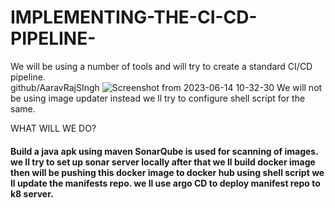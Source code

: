 # IMPLEMENTING-THE-CI-CD-PIPELINE-
We will be using a number of tools and will try to create a standard CI/CD pipeline.
<br>
github/AaravRajSIngh
![Screenshot from 2023-06-14 10-32-30](https://github.com/AaravRajSIngh/IMPLEMENTING-THE-CI-CD-PIPELINE-/assets/67210617/0fe6392f-dfe6-4c9e-82d6-f5b4fe955430)
We will not be using image updater instead we ll try to configure shell script for the same.



WHAT WILL WE DO?

<h4>
Build a java apk using maven
SonarQube is used for scanning of images.
we ll try to set up sonar server locally
after that we ll build docker image
then will be pushing this docker image to docker hub
using shell script we ll update the manifests repo.
we ll use argo CD to deploy manifest repo to k8 server.
</h4>
